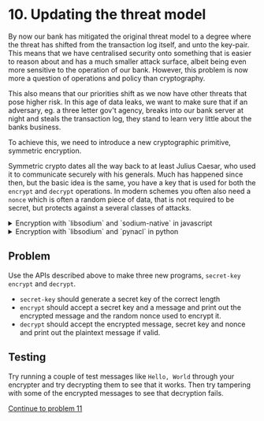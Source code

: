 # 10. Updating the threat model

By now our bank has mitigated the original threat model to a degree where the
threat has shifted from the transaction log itself, and unto the key-pair. This
means that we have centralised security onto something that is easier to reason
about and has a much smaller attack surface, albeit being even more sensitive
to the operation of our bank. However, this problem is now more a question of
operations and policy than cryptography.

This also means that our priorities shift as we now have other threats that
pose higher risk. In this age of data leaks, we want to make sure that if an
adversary, eg. a three letter gov't agency, breaks into our bank server at night
and steals the transaction log, they stand to learn very little about the banks
business.

To achieve this, we need to introduce a new cryptographic primitive, symmetric
encryption.

Symmetric crypto dates all the way back to at least Julius Caesar, who used it
to communicate securely with his generals. Much has happened since then, but the
basic idea is the same, you have a key that is used for both the `encrypt` and
`decrypt` operations. In modern schemes you often also need a `nonce` which is
often a random piece of data, that is not required to be secret, but protects
against a several classes of attacks.

<details>
  <summary>Encryption with `libsodium` and `sodium-native` in javascript</summary>
  
Using `sodium-native` this functionality is exposed through the
`crypto_secretbox` APIs:

* `sodium.crypto_secretbox_easy(cipher, message, nonce, secretKey)`
  Encrypt `message` `Buffer` into `cipher` `Buffer` with `nonce` and
  `secretKey`. The secret key must be `sodium.crypto_secretbox_KEYBYTES` and is
  best generated using the `sodium.randombytes_buf` API. This key must be
  persisted somehow. `nonce` should be another random buffer of size
  `sodium.crypto_secretbox_NONCEBYTES`. The `cipher` `Buffer` should be
  `message.length + sodium.crypto_secretbox_MACBYTES` long. It is important that you
  never re-use a nonce to encrypt more than a single message.
* `var bool = sodium.crypto_secretbox_open_easy(message, cipher, nonce, secretKey)`
  Decrypt `cipher` `Buffer` into `message` `Buffer` using `nonce` and `secretKey`.
  Will return a `boolean` depending on whether the cipher text could be decrypted.
  
</details>

<details>
  <summary>Encryption with `libsodium` and `pynacl` in python</summary>
  
`pynacl` exposes digital signatures in the `nacl.secret` module.
The most important functions are:

* `nacl.utils.random(size)` Generates a random bytestring with size of `size`.
* `nacl.secret.SecretBox.KEY_SIZE` Constant with size of `SecretBox` keys
* `nacl.secret.SecretBox.NONCE_SIZE` Constant with size of `SecretBox` nonces
* `nacl.secret.SecretBox(key)` returns a `SecretBox` which can be used to encrypt and decrypt.
    When encrypting the nonce is stored along with the ciphered message.
</details>

## Problem

Use the APIs described above to make three new programs, `secret-key`
`encrypt` and `decrypt`.

* `secret-key` should generate a secret key of
  the correct length
* `encrypt` should accept a secret key and a message and print out the
  encrypted message and the random nonce used to encrypt it.
* `decrypt` should accept the encrypted message, secret key and nonce and
  print out the plaintext message if valid.

## Testing

Try running a couple of test messages like `Hello, World` through your encrypter
and try decrypting them to see that it works. Then try tampering with some of
the encrypted messages to see that decryption fails.

[Continue to problem 11](11.md)

